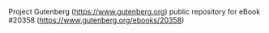 Project Gutenberg (https://www.gutenberg.org) public repository for eBook #20358 (https://www.gutenberg.org/ebooks/20358)
